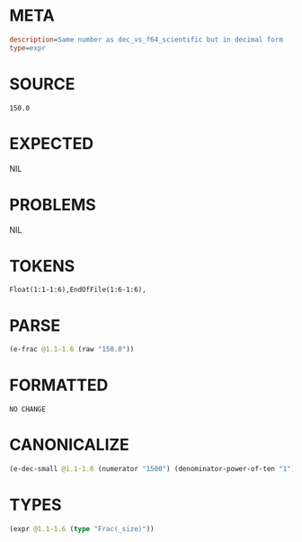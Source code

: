 # META
~~~ini
description=Same number as dec_vs_f64_scientific but in decimal form
type=expr
~~~
# SOURCE
~~~roc
150.0
~~~
# EXPECTED
NIL
# PROBLEMS
NIL
# TOKENS
~~~zig
Float(1:1-1:6),EndOfFile(1:6-1:6),
~~~
# PARSE
~~~clojure
(e-frac @1.1-1.6 (raw "150.0"))
~~~
# FORMATTED
~~~roc
NO CHANGE
~~~
# CANONICALIZE
~~~clojure
(e-dec-small @1.1-1.6 (numerator "1500") (denominator-power-of-ten "1") (value "150"))
~~~
# TYPES
~~~clojure
(expr @1.1-1.6 (type "Frac(_size)"))
~~~
